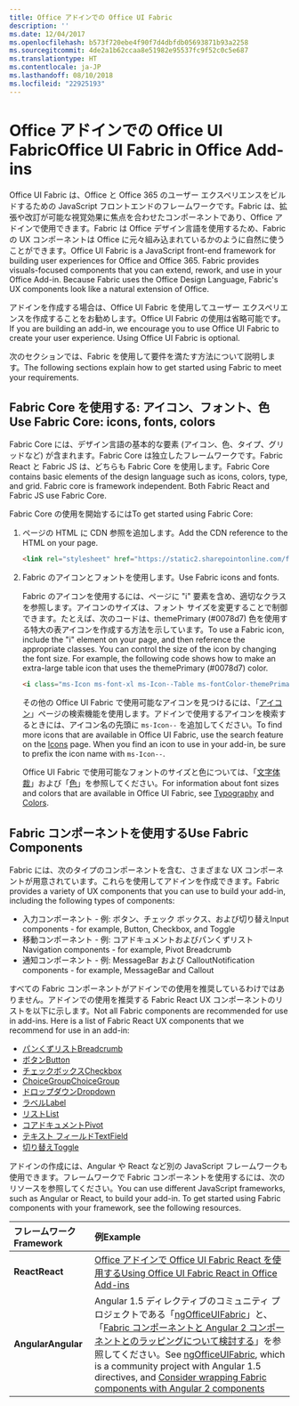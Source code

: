 ```yaml
---
title: Office アドインでの Office UI Fabric
description: ''
ms.date: 12/04/2017
ms.openlocfilehash: b573f720ebe4f90f7d4dbfdb05693871b93a2258
ms.sourcegitcommit: 4de2a1b62ccaa8e51982e95537fc9f52c0c5e687
ms.translationtype: HT
ms.contentlocale: ja-JP
ms.lasthandoff: 08/10/2018
ms.locfileid: "22925193"
---
```

# <a name="office-ui-fabric-in-office-add-ins"></a><span data-ttu-id="8d71a-102">Office アドインでの Office UI Fabric</span><span class="sxs-lookup"><span data-stu-id="8d71a-102">Office UI Fabric in Office Add-ins</span></span> 

<span data-ttu-id="8d71a-p101">Office UI Fabric は、Office と Office 365 のユーザー エクスペリエンスをビルドするための JavaScript フロントエンドのフレームワークです。Fabric は、拡張や改訂が可能な視覚効果に焦点を合わせたコンポーネントであり、Office アドインで使用できます。Fabric は Office デザイン言語を使用するため、Fabric の UX コンポーネントは Office に元々組み込まれているかのように自然に使うことができます。</span><span class="sxs-lookup"><span data-stu-id="8d71a-p101">Office UI Fabric is a JavaScript front-end framework for building user experiences for Office and Office 365. Fabric provides visuals-focused components that you can extend, rework, and use in your Office Add-in. Because Fabric uses the Office Design Language, Fabric's UX components look like a natural extension of Office.</span></span> 

<span data-ttu-id="8d71a-p102">アドインを作成する場合は、Office UI Fabric を使用してユーザー エクスペリエンスを作成することをお勧めします。Office UI Fabric の使用は省略可能です。</span><span class="sxs-lookup"><span data-stu-id="8d71a-p102">If you are building an add-in, we encourage you to use Office UI Fabric to create your user experience. Using Office UI Fabric is optional.</span></span>

<span data-ttu-id="8d71a-108">次のセクションでは、Fabric を使用して要件を満たす方法について説明します。</span><span class="sxs-lookup"><span data-stu-id="8d71a-108">The following sections explain how to get started using Fabric to meet your requirements.</span></span> 

## <a name="use-fabric-core-icons-fonts-colors"></a><span data-ttu-id="8d71a-109">Fabric Core を使用する: アイコン、フォント、色</span><span class="sxs-lookup"><span data-stu-id="8d71a-109">Use Fabric Core: icons, fonts, colors</span></span>
<span data-ttu-id="8d71a-p103">Fabric Core には、デザイン言語の基本的な要素 (アイコン、色、タイプ、グリッドなど) が含まれます。Fabric Core は独立したフレームワークです。Fabric React と Fabric JS は、どちらも Fabric Core を使用します。</span><span class="sxs-lookup"><span data-stu-id="8d71a-p103">Fabric Core contains basic elements of the design language such as icons, colors, type, and grid. Fabric core is framework independent. Both Fabric React and Fabric JS use Fabric Core.</span></span>

<span data-ttu-id="8d71a-113">Fabric Core の使用を開始するには</span><span class="sxs-lookup"><span data-stu-id="8d71a-113">To get started using Fabric Core:</span></span>

1. <span data-ttu-id="8d71a-114">ページの HTML に CDN 参照を追加します。</span><span class="sxs-lookup"><span data-stu-id="8d71a-114">Add the CDN reference to the HTML on your page.</span></span>  

    ```html
    <link rel="stylesheet" href="https://static2.sharepointonline.com/files/fabric/office-ui-fabric-js/1.4.0/css/fabric.min.css">
    ```   
    
2. <span data-ttu-id="8d71a-115">Fabric のアイコンとフォントを使用します。</span><span class="sxs-lookup"><span data-stu-id="8d71a-115">Use Fabric icons and fonts.</span></span> 

    <span data-ttu-id="8d71a-p104">Fabric のアイコンを使用するには、ページに "i" 要素を含め、適切なクラスを参照します。アイコンのサイズは、フォント サイズを変更することで制御できます。たとえば、次のコードは、themePrimary (#0078d7) 色を使用する特大の表アイコンを作成する方法を示しています。</span><span class="sxs-lookup"><span data-stu-id="8d71a-p104">To use a Fabric icon, include the "i" element on your page, and then reference the appropriate classes. You can control the size of the icon by changing the font size. For example, the following code shows how to make an extra-large table icon that uses the themePrimary (#0078d7) color.</span></span> 
   
    ```html
    <i class="ms-Icon ms-font-xl ms-Icon--Table ms-fontColor-themePrimary"></i>
    ```

    <span data-ttu-id="8d71a-p105">その他の Office UI Fabric で使用可能なアイコンを見つけるには、「[アイコン](https://dev.office.com/fabric#/styles/icons)」ページの検索機能を使用します。アドインで使用するアイコンを検索するときには、アイコン名の先頭に `ms-Icon--` を追加してください。</span><span class="sxs-lookup"><span data-stu-id="8d71a-p105">To find more icons that are available in Office UI Fabric, use the search feature on the [Icons](https://dev.office.com/fabric#/styles/icons) page. When you find an icon to use in your add-in, be sure to prefix the icon name with `ms-Icon--`.</span></span> 

    <span data-ttu-id="8d71a-121">Office UI Fabric で使用可能なフォントのサイズと色については、「[文字体裁](https://dev.office.com/fabric#/styles/typography)」および「[色](https://dev.office.com/fabric#/styles/colors)」を参照してください。</span><span class="sxs-lookup"><span data-stu-id="8d71a-121">For information about font sizes and colors that are available in Office UI Fabric, see [Typography](https://dev.office.com/fabric#/styles/typography) and [Colors](https://dev.office.com/fabric#/styles/colors).</span></span>
 
## <a name="use-fabric-components"></a><span data-ttu-id="8d71a-122">Fabric コンポーネントを使用する</span><span class="sxs-lookup"><span data-stu-id="8d71a-122">Use Fabric Components</span></span> 
<span data-ttu-id="8d71a-123">Fabric には、次のタイプのコンポーネントを含む、さまざまな UX コンポーネントが用意されています。これらを使用してアドインを作成できます。</span><span class="sxs-lookup"><span data-stu-id="8d71a-123">Fabric provides a variety of UX components that you can use to build your add-in, including the following types of components:</span></span>

- <span data-ttu-id="8d71a-124">入力コンポーネント - 例: ボタン、チェック ボックス、および切り替え</span><span class="sxs-lookup"><span data-stu-id="8d71a-124">Input components - for example, Button, Checkbox, and Toggle</span></span>
- <span data-ttu-id="8d71a-125">移動コンポーネント - 例: コアドキュメントおよびパンくずリスト</span><span class="sxs-lookup"><span data-stu-id="8d71a-125">Navigation components - for example, Pivot Breadcrumb</span></span>
- <span data-ttu-id="8d71a-126">通知コンポーネント - 例: MessageBar および Callout</span><span class="sxs-lookup"><span data-stu-id="8d71a-126">Notification components - for example, MessageBar and Callout</span></span>  

<span data-ttu-id="8d71a-127">すべての Fabric コンポーネントがアドインでの使用を推奨しているわけではありません。アドインでの使用を推奨する Fabric React UX コンポーネントのリストを以下に示します。</span><span class="sxs-lookup"><span data-stu-id="8d71a-127">Not all Fabric components are recommended for use in add-ins. Here is a list of Fabric React UX components that we recommend for use in an add-in:</span></span>

- [<span data-ttu-id="8d71a-128">パンくずリスト</span><span class="sxs-lookup"><span data-stu-id="8d71a-128">Breadcrumb</span></span>](https://developer.microsoft.com/fabric#/components/breadcrumb)
- [<span data-ttu-id="8d71a-129">ボタン</span><span class="sxs-lookup"><span data-stu-id="8d71a-129">Button</span></span>](https://developer.microsoft.com/fabric#/components/button)
- [<span data-ttu-id="8d71a-130">チェックボックス</span><span class="sxs-lookup"><span data-stu-id="8d71a-130">Checkbox</span></span>](https://developer.microsoft.com/fabric#/components/checkbox)
- [<span data-ttu-id="8d71a-131">ChoiceGroup</span><span class="sxs-lookup"><span data-stu-id="8d71a-131">ChoiceGroup</span></span>](https://developer.microsoft.com/fabric#/components/choicegroup)
- [<span data-ttu-id="8d71a-132">ドロップダウン</span><span class="sxs-lookup"><span data-stu-id="8d71a-132">Dropdown</span></span>](https://developer.microsoft.com/fabric#/components/dropdown)
- [<span data-ttu-id="8d71a-133">ラベル</span><span class="sxs-lookup"><span data-stu-id="8d71a-133">Label</span></span>](https://developer.microsoft.com/fabric#/components/label)
- [<span data-ttu-id="8d71a-134">リスト</span><span class="sxs-lookup"><span data-stu-id="8d71a-134">List</span></span>](https://developer.microsoft.com/fabric#/components/list)
- [<span data-ttu-id="8d71a-135">コアドキュメント</span><span class="sxs-lookup"><span data-stu-id="8d71a-135">Pivot</span></span>](https://developer.microsoft.com/fabric#/components/pivot)
- [<span data-ttu-id="8d71a-136">テキスト フィールド</span><span class="sxs-lookup"><span data-stu-id="8d71a-136">TextField</span></span>](https://developer.microsoft.com/fabric#/components/textfield)
- [<span data-ttu-id="8d71a-137">切り替え</span><span class="sxs-lookup"><span data-stu-id="8d71a-137">Toggle</span></span>](https://developer.microsoft.com/fabric#/components/toggle)

<span data-ttu-id="8d71a-p106">アドインの作成には、Angular や React など別の JavaScript フレームワークも使用できます。フレームワークで Fabric コンポーネントを使用するには、次のリソースを参照してください。</span><span class="sxs-lookup"><span data-stu-id="8d71a-p106">You can use different JavaScript frameworks, such as Angular or React, to build your add-in. To get started using Fabric components with your framework, see the following resources.</span></span>

|<span data-ttu-id="8d71a-140">**フレームワーク**</span><span class="sxs-lookup"><span data-stu-id="8d71a-140">**Framework**</span></span>|<span data-ttu-id="8d71a-141">**例**</span><span class="sxs-lookup"><span data-stu-id="8d71a-141">**Example**</span></span>|
|:------------|:----------|
|<span data-ttu-id="8d71a-142">**React**</span><span class="sxs-lookup"><span data-stu-id="8d71a-142">**React**</span></span>|[<span data-ttu-id="8d71a-143">Office アドインで Office UI Fabric React を使用する</span><span class="sxs-lookup"><span data-stu-id="8d71a-143">Using Office UI Fabric React in Office Add-ins</span></span>](using-office-ui-fabric-react.md )|
|<span data-ttu-id="8d71a-144">**Angular**</span><span class="sxs-lookup"><span data-stu-id="8d71a-144">**Angular**</span></span>| <span data-ttu-id="8d71a-145">Angular 1.5 ディレクティブのコミュニティ プロジェクトである「[ngOfficeUIFabric](http://ngofficeuifabric.com/)」と、「[Fabric コンポーネントと Angular 2 コンポーネントとのラッピングについて検討する](../develop/add-ins-with-angular2.md#consider-wrapping-fabric-components-with-angular-components)」を参照してください。</span><span class="sxs-lookup"><span data-stu-id="8d71a-145">See [ngOfficeUIFabric](http://ngofficeuifabric.com/), which is a community project with Angular 1.5 directives, and [Consider wrapping Fabric components with Angular 2 components](../develop/add-ins-with-angular2.md#consider-wrapping-fabric-components-with-angular-components)</span></span>|
